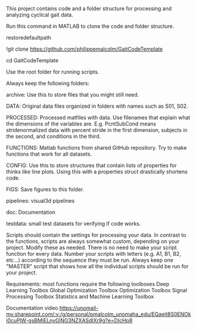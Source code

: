 This project contains code and a folder structure for processing and analyzing cyclical gait data. 

Run this command in MATLAB to clone the code and folder structure.

restoredefaultpath

!git clone https://github.com/philippemalcolm/GaitCodeTemplate

cd GaitCodeTemplate
  
 
Use the root folder for running scripts.

Always keep the following folders:

archive: Use this to store files that you might still need. 

DATA: Original data files organized in folders with names such as S01, S02.

PROCESSED: Processed matfiles with data. Use filenames that explain what the dimensions of the variables are. E.g. PcntSubCond means stridenormalized data with percent stride in the first dimension, subjects in the second, and conditions in the third.

FUNCTIONS: Matlab functions from shared GitHub repository. Try to make functions that work for all datasets.

CONFIG: Use this to store structures that contain lists of properties for thinks like line plots. Using this with a properties struct drastically shortens code.

FIGS: Save figures to this folder.

pipelines: visual3d pipelines

doc: Documentation

testdata: small test datasets for verifying if code works. 

Scripts should contain the settings for processing your data. In contrast to the functions, scripts are always somewhat custom, depending on your project. Modify these as needed. There is no need to make your script function for every data. 
Number your scripts with letters (e.g. A1, B1, B2, etc...) according to the sequence they must be run. 
Always keep one "MASTER" script that shows how all the individual scripts should be run for your project. 

Requirements: most functions require the following toolboxes
Deep Learning Toolbox
Global Optimization Toolbox
Optimization Toolbox
Signal Processing Toolbox
Statistics and Machine Learning Toolbox

Documentation video
https://unomail-my.sharepoint.com/:v:/g/personal/pmalcolm_unomaha_edu/EQaeit8S0ENOki0cuPlW-gsBMiELnyGlNG3NZXASdIXr9g?e=DIcHp8
